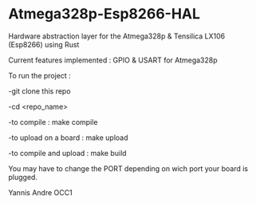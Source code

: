 # Atmega328p-Esp8266-HAL
Hardware abstraction layer for the Atmega328p &amp; Tensilica LX106 (Esp8266) using Rust

Current features implemented : GPIO & USART for Atmega328p

To run the project :

-git clone this repo

-cd <repo_name>

-to compile : make compile

-to upload on a board : make upload

-to compile and upload : make build

You may have to change the PORT depending on wich port your board is plugged.

Yannis Andre OCC1
